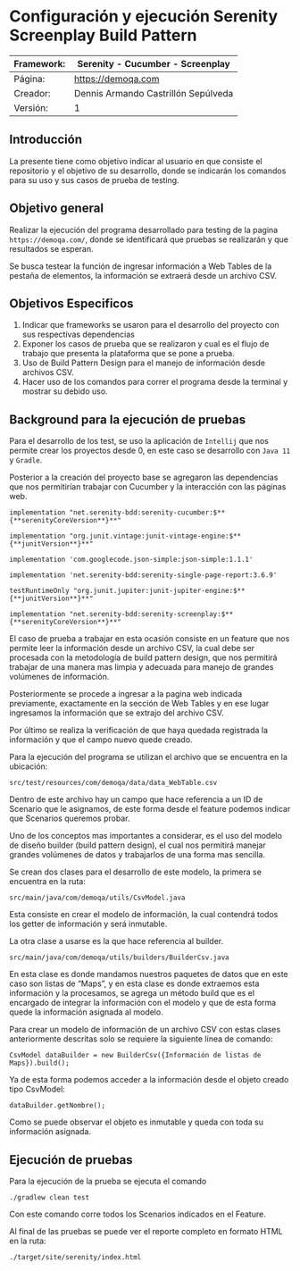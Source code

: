 # Configuración y ejecución Serenity Screenplay Build Pattern

| Framework: | Serenity - Cucumber - Screenplay |
| --- | --- |
| Página:|https://demoqa.com|
Creador: |Dennis Armando Castrillón Sepúlveda |
| Versión: | 1 |

## Introducción

La presente tiene como objetivo indicar al usuario en que consiste el repositorio y el objetivo de su desarrollo, donde se indicarán los comandos para su uso y sus casos de prueba de testing.

## Objetivo general

Realizar la ejecución del programa desarrollado para testing de la pagina `https://demoqa.com/`, donde se identificará que pruebas se realizarán y que resultados se esperan.

Se busca testear la función de ingresar información a Web Tables de la pestaña de elementos, la información se extraerá desde un archivo CSV.

## Objetivos Especificos

1. Indicar que frameworks se usaron para el desarrollo del proyecto con sus respectivas dependencias
2. Exponer los casos de prueba que se realizaron y cual es el flujo de trabajo que presenta la plataforma que se pone a prueba.
3. Uso de Build Pattern Design para el manejo de información desde archivos CSV.
4. Hacer uso de los comandos para correr el programa desde la terminal y mostrar su debido uso.

## Background para la ejecución de pruebas

Para el desarrollo de los test, se uso la aplicación de `Intellij` que nos permite crear los proyectos desde 0, en este caso se desarrollo con `Java 11` y `Gradle`.

Posterior a la creación del proyecto base se agregaron las dependencias que nos permitirían trabajar con Cucumber y la interacción con las páginas web.

`implementation "net.serenity-bdd:serenity-cucumber:$**{**serenityCoreVersion**}**"`

`implementation "org.junit.vintage:junit-vintage-engine:$**{**junitVersion**}**"`

`implementation 'com.googlecode.json-simple:json-simple:1.1.1'`

`implementation 'net.serenity-bdd:serenity-single-page-report:3.6.9'`

`testRuntimeOnly "org.junit.jupiter:junit-jupiter-engine:$**{**junitVersion**}**"`

`implementation "net.serenity-bdd:serenity-screenplay:$**{**serenityCoreVersion**}**"`

El caso de prueba a trabajar en esta ocasión consiste en un feature que nos permite leer la información desde un archivo CSV, la cual debe ser procesada con la metodología de build pattern design, que nos permitirá trabajar de una manera mas limpia y adecuada para manejo de grandes volúmenes de información.

Posteriormente se procede a ingresar a la pagina web indicada previamente, exactamente en la sección de Web Tables y en ese lugar ingresamos la información que se extrajo del archivo CSV.

Por último se realiza la verificación de que haya quedada registrada la información y que el campo nuevo quede creado.

Para la ejecución del programa se utilizan el archivo que se encuentra en la ubicación:

`src/test/resources/com/demoqa/data/data_WebTable.csv`

Dentro de este archivo hay un campo que hace referencia a un ID de Scenario que le asignamos, de este forma desde el feature podemos indicar que Scenarios queremos probar.

Uno de los conceptos mas importantes a considerar, es el uso del modelo de diseño builder (build pattern design), el cual nos permitirá manejar grandes volúmenes de datos y trabajarlos de una forma mas sencilla.

Se crean dos clases para el desarrollo de este modelo, la primera se encuentra en la ruta:

`src/main/java/com/demoqa/utils/CsvModel.java`

Esta consiste en crear el modelo de información, la cual contendrá todos los getter de información y será inmutable.

La otra clase a usarse es la que hace referencia al builder.

`src/main/java/com/demoqa/utils/builders/BuilderCsv.java`

En esta clase es donde mandamos nuestros paquetes de datos que en este caso son listas de “Maps”, y en esta clase es donde extraemos esta información y la procesamos, se agrega un método build que es el encargado de integrar la información con el modelo y que de esta forma quede la información asignada al modelo.

Para crear un modelo de información de un archivo CSV con estas clases anteriormente descritas solo se requiere la siguiente linea de comando:

`CsvModel dataBuilder = new BuilderCsv({Información de listas de Maps}).build();`

Ya de esta forma podemos acceder a la información desde el objeto creado tipo CsvModel:

`dataBuilder.getNombre();`

Como se puede observar el objeto es inmutable y queda con toda su información asignada.

## Ejecución de pruebas

Para la ejecución de la prueba se ejecuta el comando

`./gradlew clean test`

Con este comando corre todos los Scenarios indicados en el Feature.

Al final de las pruebas se puede ver el reporte completo en formato HTML en la ruta:

`./target/site/serenity/index.html`